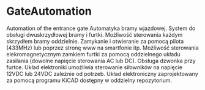 # GateAutomation
Automation of the entrance gate
Automatyka bramy wjazdowej.
System do obsługi dwuskrzydłowej bramy i furtki.
Możliwość sterowania każdym skrzydłem bramy oddzielnie.
Zamykanie i otwieranie za pomocą pilota (433MHz) lub  poprzez stronę www na smartfonie itp.
Możliwość sterowania elekromagnetycznym zamkiem furtki za pomocą oddzielnego układu zasilania (dowolne napięcie sterowania AC lub DC).
Obsługa dzwonka przy furtce.
Układ elektroniki umożliwia sterowanie siłowników na napięcie 12VDC lub 24VDC zależnie od potrzeb.
Układ elektroniczny zaprojektowany za pomocą programu KiCAD dostępny w oddzielny repozytorium.

